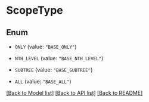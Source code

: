 # ScopeType

## Enum


* `ONLY` (value: `"BASE_ONLY"`)

* `NTH_LEVEL` (value: `"BASE_NTH_LEVEL"`)

* `SUBTREE` (value: `"BASE_SUBTREE"`)

* `ALL` (value: `"BASE_ALL"`)


[[Back to Model list]](../README.md#documentation-for-models) [[Back to API list]](../README.md#documentation-for-api-endpoints) [[Back to README]](../README.md)



